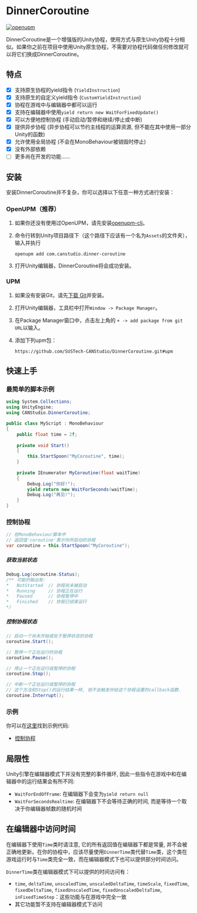 # DinnerCoroutine

[![openupm](https://img.shields.io/npm/v/com.canstudio.dinner-coroutine?label=openupm&registry_uri=https://package.openupm.com)](https://openupm.com/packages/com.canstudio.dinner-coroutine/)

DinnerCoroutine是一个增强版的Unity协程，使用方式与原生Unity协程十分相似。如果你之前在项目中使用Unity原生协程，不需要对协程代码做任何修改就可以将它们换成DinnerCoroutine。

## 特点

- [x] 支持原生协程的yield指令 (`YieldInstruction`)
- [x] 支持原生的自定义yield指令 (`CustomYieldInstruction`)
- [x] 协程在游戏中与编辑器中都可以运行
- [x] 支持在编辑器中使用`yield return new WaitForFixedUpdate()`
- [x] 可以方便地控制协程 (手动启动/暂停和继续/停止或中断)
- [x] 提供异步协程 (异步协程可以节约主线程的运算资源, 但不能在其中使用一部分Unity的函数)
- [x] 允许使用全局协程 (不会在MonoBehaviour被销毁时停止)
- [x] 没有外部依赖
- [ ] 更多尚在开发的功能......

## 安装

安装DinnerCoroutine并不复杂，你可以选择以下任意一种方式进行安装：

### OpenUPM（推荐）

1. 如果你还没有使用过OpenUPM，请先安装[openupm-cli](https://github.com/openupm/openupm-cli#installation)。

2. 命令行转到Unity项目路径下（这个路径下应该有一个名为`Assets`的文件夹），输入并执行

   ```shell
   openupm add com.canstudio.dinner-coroutine
   ```

3. 打开Unity编辑器，DinnerCoroutine将会成功安装。

### UPM

1. 如果没有安装Git，请先[下载 Git](https://git-scm.com/downloads)并安装。

2. 打开Unity编辑器，工具栏中打开`Window -> Package Manager`。

3. 在Package Manager窗口中，点击左上角的 `+ -> add package from git URL`以输入。

4. 添加下列upm包：

   `https://github.com/SUSTech-CANStudio/DinnerCoroutine.git#upm`

## 快速上手

### 最简单的脚本示例

```c#
using System.Collections;
using UnityEngine;
using CANStudio.DinnerCoroutine;

public class MyScript : MonoBehaviour
{
    public float time = 2f;
    
    private void Start()
    {
        this.StartSpoon("MyCoroutine", time);
    }
    
    private IEnumerator MyCoroutine(float waitTime)
    {
        Debug.Log("你好!");
        yield return new WaitForSeconds(waitTime);
        Debug.Log("再见!");
    }
}
```

### 控制协程

```c#
// 在MonoBehaviour脚本中
// 返回值'coroutine'表示你所启动的协程
var coroutine = this.StartSpoon("MyCoroutine");
```

##### 获取当前状态


```C#
Debug.Log(coroutine.Status);
/**	可能的输出有:
*	NotStarted 	// 协程尚未被启动
*	Running		// 协程正在运行
*	Paused		// 协程暂停中
*	Finished	// 协程已结束运行
*/
```

##### 控制协程状态

```C#
// 启动一个尚未开始或处于暂停状态的协程
coroutine.Start();

// 暂停一个正在运行的协程
coroutine.Pause();

// 停止一个正在运行或暂停的协程
coroutine.Stop();

// 中断一个正在运行或暂停的协程
// 这个方法和Stop()的运行结果一样, 但不会触发你给这个协程设置的callback函数.
coroutine.Interrupt();
```

### 示例

你可以在[这里](Packages/DinnerCoroutine/Samples)找到示例代码:

- [控制协程](Packages/DinnerCoroutine/Samples/ControlSample/ControlCoroutine.cs)

## 局限性

Unity引擎在编辑器模式下并没有完整的事件循环, 因此一些指令在游戏中和在编辑器中的运行结果会有所不同:

- `WaitForEndOfFrame`: 在编辑器下会变为`yield return null`
- `WaitForSecondsRealtime`: 在编辑器下不会等待正确的时间, 而是等待一个取决于你编辑器帧数的随机时间

## 在编辑器中访问时间

在编辑器下使用`Time`类时请注意, 它的所有返回值在编辑器下都是常量, 并不会被正确地更新。在你的协程中，应该尽量使用`DinnerTime`类代替`Time`类，这个类在游戏运行时与`Time`类完全一致，而在编辑器模式下也可以提供部分时间访问。

`DinnerTime`类在编辑器模式下可以提供的时间访问有：

- `time`, `deltaTime`, `unscaledTime`, `unscaledDeltaTime`, `timeScale`, `fixedTime`, `fixedDeltaTime`, `fixedUnscaledTime`, `fixedUnscaledDeltaTime`, `inFixedTimeStep`：这些功能与在游戏中完全一致
- 其它功能暂不支持在编辑器模式下访问